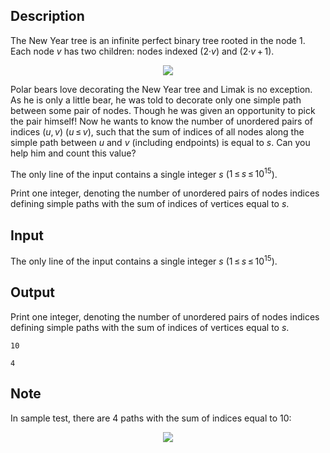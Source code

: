 ## Description

<div><p>The New Year tree is an infinite perfect binary tree rooted in the node <span class="tex-span">1</span>. Each node <span class="tex-span"><i>v</i></span> has two children: nodes indexed <span class="tex-span">(2·<i>v</i>)</span> and <span class="tex-span">(2·<i>v</i> + 1)</span>.</p><center> <img class="tex-graphics" src="file://eNEVvEYj.png" style="max-width: 100.0%;max-height: 100.0%;"> </center><p>Polar bears love decorating the New Year tree and Limak is no exception. As he is only a little bear, he was told to decorate only one simple path between some pair of nodes. Though he was given an opportunity to pick the pair himself! Now he wants to know the number of unordered pairs of indices <span class="tex-span">(<i>u</i>, <i>v</i>)</span> (<span class="tex-span"><i>u</i> ≤ <i>v</i></span>), such that the sum of indices of all nodes along the simple path between <span class="tex-span"><i>u</i></span> and <span class="tex-span"><i>v</i></span> (including endpoints) is equal to <span class="tex-span"><i>s</i></span>. Can you help him and count this value?</p></div><div class="input-specification"><p>The only line of the input contains a single integer <span class="tex-span"><i>s</i></span> (<span class="tex-span">1 ≤ <i>s</i> ≤ 10<sup class="upper-index">15</sup></span>).</p></div><div class="output-specification"><p>Print one integer, denoting the number of unordered pairs of nodes indices defining simple paths with the sum of indices of vertices equal to <span class="tex-span"><i>s</i></span>.</p></div>

## Input

<p>The only line of the input contains a single integer <span class="tex-span"><i>s</i></span> (<span class="tex-span">1 ≤ <i>s</i> ≤ 10<sup class="upper-index">15</sup></span>).</p>

## Output

<p>Print one integer, denoting the number of unordered pairs of nodes indices defining simple paths with the sum of indices of vertices equal to <span class="tex-span"><i>s</i></span>.</p>





```input1
10

```




```output1
4

```



## Note

<p>In sample test, there are <span class="tex-span">4</span> paths with the sum of indices equal to <span class="tex-span">10</span>:</p><center> <img class="tex-graphics" src="file://yPWiu8PF.png" style="max-width: 100.0%;max-height: 100.0%;"> </center>

